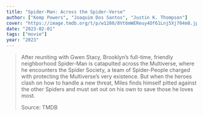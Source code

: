 ```yaml
---
title: "Spider-Man: Across the Spider-Verse"
author: ["Kemp Powers", "Joaquim Dos Santos", "Justin K. Thompson"]
cover: "https://image.tmdb.org/t/p/w1280/8Vt6mWEReuy4Of61Lnj5Xj704m8.jpg"
date: "2023-02-01"
tags: ["movie"]
year: "2023"
---
```


> After reuniting with Gwen Stacy, Brooklyn’s full-time, friendly neighborhood Spider-Man is catapulted across the Multiverse, where he encounters the Spider Society, a team of Spider-People charged with protecting the Multiverse’s very existence. But when the heroes clash on how to handle a new threat, Miles finds himself pitted against the other Spiders and must set out on his own to save those he loves most.
>
> Source: TMDB
